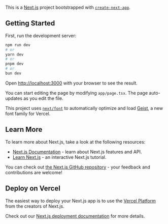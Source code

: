 This is a [Next.js](https://nextjs.org) project bootstrapped with [`create-next-app`](https://nextjs.org/docs/app/api-reference/cli/create-next-app).

## Getting Started

First, run the development server:

```bash
npm run dev
# or
yarn dev
# or
pnpm dev
# or
bun dev
```

Open [http://localhost:3000](http://localhost:3000) with your browser to see the result.

You can start editing the page by modifying `app/page.tsx`. The page auto-updates as you edit the file.

This project uses [`next/font`](https://nextjs.org/docs/app/building-your-application/optimizing/fonts) to automatically optimize and load [Geist](https://vercel.com/font), a new font family for Vercel.

## Learn More

To learn more about Next.js, take a look at the following resources:

- [Next.js Documentation](https://nextjs.org/docs) - learn about Next.js features and API.
- [Learn Next.js](https://nextjs.org/learn) - an interactive Next.js tutorial.

You can check out [the Next.js GitHub repository](https://github.com/vercel/next.js) - your feedback and contributions are welcome!

## Deploy on Vercel

The easiest way to deploy your Next.js app is to use the [Vercel Platform](https://vercel.com/new?utm_medium=default-template&filter=next.js&utm_source=create-next-app&utm_campaign=create-next-app-readme) from the creators of Next.js.

Check out our [Next.js deployment documentation](https://nextjs.org/docs/app/building-your-application/deploying) for more details.




<!-- rules_version = '2';
service cloud.firestore {
  match /databases/{database}/documents {

    // Users collection
    match /users/{userId} {
      // Allow read if logged in
      allow read: if request.auth != null;
      // Allow write only for the authenticated user creating/updating their own doc
      allow write: if request.auth != null && request.auth.uid == userId;
    }

    // Chats collection
    match /chats/{userId}/{chatWithUserId}/{messageId} {
      allow read, write: if request.auth != null
                         && (request.auth.uid == userId || request.auth.uid == chatWithUserId);
    }
  }
} -->



<!-- real time database -->
<!-- 
{
  "rules": {
    "status": {
      "$uid": {
        ".read": "auth != null",          // signed-in users can read any status
        ".write": "auth != null && auth.uid === $uid" // can write own status
      }
    }
  }
} -->


<!-- rules_version = '2';
service cloud.firestore {
  match /databases/{database}/documents {

    // Users
    match /users/{userId} {
      allow read, write: if request.auth != null;
    }

    // Groups
    match /groups/{groupId} {
      allow read, write: if request.auth != null;
    }

    // 1-on-1 chats
    match /chats/{userId}/{chatId}/{messageId} {
      allow read, write: if request.auth != null;
    }

    // Group chat messages
    match /groupChats/{groupId}/messages/{messageId} {
      allow read, write: if request.auth != null;
    }
  }
} -->



<!-- // Groups
    match /groups/{groupId} {
      allow read, write: if request.auth != null;
    }

    // 1-on-1 chats
    match /chats/{userId}/{chatId}/{messageId} {
      allow read, write: if request.auth != null;
    }

    // Group chat messages
    match /groupChats/{groupId}/messages/{messageId} {
      allow read, write: if request.auth != null;
    } 

    // Users
    match /users/{userId} {
      allow read, write: if request.auth != null;
    }
    
    
    -->



<!-- 
rules_version = '2';
service cloud.firestore {
  match /databases/{database}/documents {

    // Users
    match /users/{userId} {
      allow read: if request.auth != null;
      allow write: if request.auth.uid == userId;
    }

    // Groups
    match /groups/{groupId} {
      allow read: if request.auth != null && (
        request.auth.uid in resource.data.members || 
        get(/databases/$(database)/documents/users/$(request.auth.uid)).data.role == "Leader"
      );

      allow create: if request.auth != null &&
        get(/databases/$(database)/documents/users/$(request.auth.uid)).data.role == "Leader";

      allow update: if request.auth != null &&
        (request.auth.uid in resource.data.members ||
         get(/databases/$(database)/documents/users/$(request.auth.uid)).data.role == "Leader");
    }

    // 1-on-1 Chats
    match /chats/{userId}/{chatId}/{messageId} {
      allow read, write: if request.auth != null && (request.auth.uid == userId || request.auth.uid == chatId);
    }

    // Group Chats
    match /groupChats/{groupId}/messages/{messageId} {
      allow read, write: if request.auth != null &&
        exists(/databases/$(database)/documents/groups/$(groupId)) &&
        request.auth.uid in get(/databases/$(database)/documents/groups/$(groupId)).data.members;
    }
  }
} -->



<!-- rules_version = '2';
service cloud.firestore {
  match /databases/{database}/documents {

    // -----------------
    // Users Collection
    // -----------------
    match /users/{userId} {
      // Anyone logged in can read basic info
      allow read: if request.auth != null;

      // Users can write only their own document
      allow write: if request.auth != null && request.auth.uid == userId;
    }

    // -----------------
    // Groups Collection
    // -----------------
    match /groups/{groupId} {

      // Read rules
      allow read: if request.auth != null &&
                  (
                    request.auth.uid in resource.data.members ||       // Members can read their groups
                    get(/databases/$(database)/documents/users/$(request.auth.uid)).data.role == "Leader"  // Leaders can read all
                  );

      // Create rules
      allow create: if request.auth != null &&
                    get(/databases/$(database)/documents/users/$(request.auth.uid)).data.role == "Leader";

      // Update rules
      allow update: if request.auth != null &&
                    (
                      request.auth.uid in resource.data.members || 
                      get(/databases/$(database)/documents/users/$(request.auth.uid)).data.role == "Leader"
                    );

      // Delete rules
      allow delete: if request.auth != null &&
                    get(/databases/$(database)/documents/users/$(request.auth.uid)).data.role == "Leader";
    }

    // -----------------
    // Chat Messages (one-to-one)
    // -----------------
    match /chats/{userId}/{otherUserId}/{messageId} {
      allow read, write: if request.auth != null
                        && (request.auth.uid == userId || request.auth.uid == otherUserId);
    }

    // -----------------
    // Group Chat Messages
    // -----------------
    match /groupChats/{groupId}/messages/{messageId} {
      allow read, write: if request.auth != null
                        && (
                             request.auth.uid in get(/databases/$(database)/documents/groups/$(groupId)).data.members ||
                             get(/databases/$(database)/documents/users/$(request.auth.uid)).data.role == "Leader"
                           );
    }
  }
} -->



<!-- rules_version = '2';
service cloud.firestore {
  match /databases/{database}/documents {

    // -----------------
    // Users Collection
    // -----------------
    match /users/{userId} {
      // Anyone logged in can read basic info
      allow read: if request.auth != null;

      // Users can write only their own document
      allow write: if request.auth != null && request.auth.uid == userId;
    }

    // -----------------
    // Groups Collection
    // -----------------
    match /groups/{groupId} {

      // Read rules
      allow read: if request.auth != null &&
                  (
                    request.auth.uid in resource.data.members ||       // Members can read their groups
                    get(/databases/$(database)/documents/users/$(request.auth.uid)).data.role == "Leader"  // Leaders can read all
                  );

      // Create rules
      allow create: if request.auth != null &&
                    get(/databases/$(database)/documents/users/$(request.auth.uid)).data.role == "Leader";

      // Update rules
      allow update: if request.auth != null &&
                    (
                      request.auth.uid in resource.data.members || 
                      get(/databases/$(database)/documents/users/$(request.auth.uid)).data.role == "Leader"
                    );

      // Delete rules
      allow delete: if request.auth != null &&
                    get(/databases/$(database)/documents/users/$(request.auth.uid)).data.role == "Leader";
    }

    // -----------------
    // One-to-One Chats
    // -----------------
    match /chats/{userId}/{otherUserId}/{messageId} {
      allow read, write: if request.auth != null
                         && (request.auth.uid == userId || request.auth.uid == otherUserId);
    }

    // -----------------
    // Group Chats
    // -----------------
    match /groupChats/{groupId}/messages/{messageId} {
      allow read, write: if request.auth != null
                         && (request.auth.uid in get(/databases/$(database)/documents/groups/$(groupId)).data.members
                             || get(/databases/$(database)/documents/users/$(request.auth.uid)).data.role == "Leader");
    }

    // -----------------
    // Time Logs
    // -----------------
    match /timeLogs/{userId}/logs/{logId} {
      allow read, write: if request.auth != null && request.auth.uid == userId;
      allow read: if request.auth != null && get(/databases/$(database)/documents/users/$(request.auth.uid)).data.role == "Leader";
    }
  }
} -->